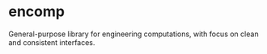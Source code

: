 # encomp
General-purpose library for engineering computations, with focus on clean and consistent interfaces.
